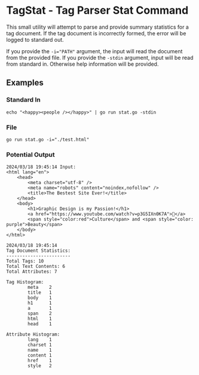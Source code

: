 # TagStat - Tag Parser Stat Command

This small utility will attempt to parse and provide summary statistics for a tag document. If the tag document is incorrectly formed, the error will be logged to standard out.

If you provide the `-i="PATH"` argument, the input will read the document from the provided file. If you provide the `-stdin` argument, input will be read from standard in. Otherwise help information will be provided.

## Examples
### Standard In
```
echo "<happy><people /></happy>" | go run stat.go -stdin
```

### File
```
go run stat.go -i="./test.html"
```

### Potential Output
```
2024/03/18 19:45:14 Input:
<html lang="en">
    <head>
        <meta charset="utf-8" />
        <meta name="robots" content="noindex,nofollow" />
        <title>The Bestest Site Ever!</title>
    </head>
    <body>
        <h1>Graphic Design is my Passion!</h1>
        <a href="https://www.youtube.com/watch?v=p3G5IXn0K7A">🐹</a>
        <span style="color:red">Culture</span> and <span style="color: purple">Beauty</span>
    </body>
</html>

2024/03/18 19:45:14
Tag Document Statistics:
------------------------
Total Tags: 10
Total Text Contents: 6
Total Attributes: 7

Tag Histogram:
        meta    2
        title   1
        body    1
        h1      1
        a       1
        span    2
        html    1
        head    1

Attribute Histogram:
        lang    1
        charset 1
        name    1
        content 1
        href    1
        style   2
```
